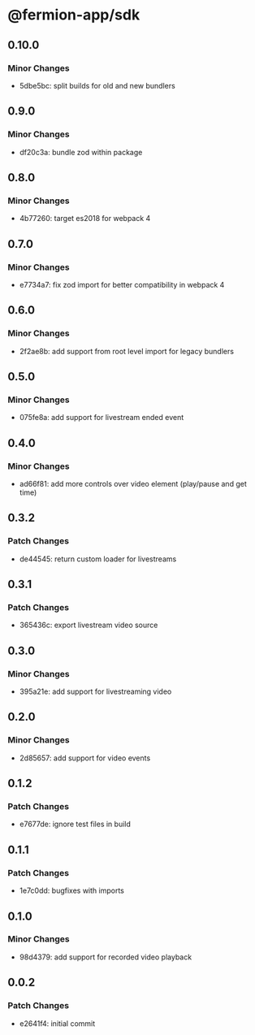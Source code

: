 # @fermion-app/sdk

## 0.10.0

### Minor Changes

-   5dbe5bc: split builds for old and new bundlers

## 0.9.0

### Minor Changes

-   df20c3a: bundle zod within package

## 0.8.0

### Minor Changes

-   4b77260: target es2018 for webpack 4

## 0.7.0

### Minor Changes

-   e7734a7: fix zod import for better compatibility in webpack 4

## 0.6.0

### Minor Changes

-   2f2ae8b: add support from root level import for legacy bundlers

## 0.5.0

### Minor Changes

-   075fe8a: add support for livestream ended event

## 0.4.0

### Minor Changes

-   ad66f81: add more controls over video element (play/pause and get time)

## 0.3.2

### Patch Changes

-   de44545: return custom loader for livestreams

## 0.3.1

### Patch Changes

-   365436c: export livestream video source

## 0.3.0

### Minor Changes

-   395a21e: add support for livestreaming video

## 0.2.0

### Minor Changes

-   2d85657: add support for video events

## 0.1.2

### Patch Changes

-   e7677de: ignore test files in build

## 0.1.1

### Patch Changes

-   1e7c0dd: bugfixes with imports

## 0.1.0

### Minor Changes

-   98d4379: add support for recorded video playback

## 0.0.2

### Patch Changes

-   e2641f4: initial commit
